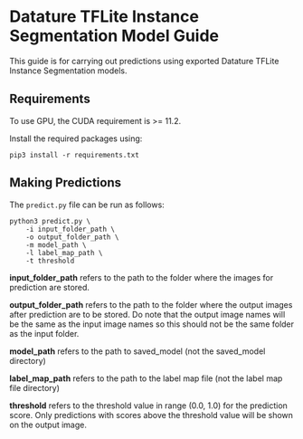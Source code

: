 # Datature TFLite Instance Segmentation Model Guide

This guide is for carrying out predictions using exported Datature TFLite Instance Segmentation models.


## Requirements

To use GPU, the CUDA requirement is >= 11.2. 

Install the required packages using:

`pip3 install -r requirements.txt`


## Making Predictions

The `predict.py` file can be run as follows:

```shell
python3 predict.py \
    -i input_folder_path \
    -o output_folder_path \
    -m model_path \
    -l label_map_path \
    -t threshold 
```

**input_folder_path** refers to the path to the folder where the images for prediction are stored.

**output_folder_path** refers to the path to the folder where the output images after prediction are to be stored. Do note that the output image names will be the same as the input image names so this should not be the same folder as the input folder.

**model_path** refers to the path to saved_model (not the saved_model directory)

**label_map_path** refers to the path to the label map file (not the label map file directory)

**threshold** refers to the threshold value in range (0.0, 1.0) for the prediction score. Only predictions with scores above the threshold value will be shown on the output image. 